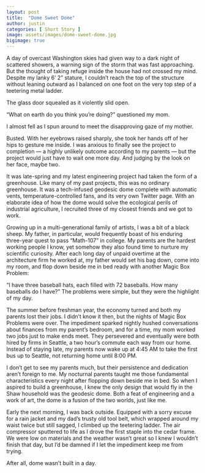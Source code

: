 ```yaml
---
layout: post
title:  "Dome Sweet Dome"
author: justin
categories: [ Short Story ]
image: assets/images/dome-sweet-dome.jpg
bigimage: true
---
```

A day of overcast Washington skies had given way to a dark night of scattered showers, a warning sign of the storm that was fast approaching. But the thought of taking refuge inside the house had not crossed my mind. Despite my lanky 6’ 2” stature, I couldn’t reach the top of the structure without leaning outward as I balanced on one foot on the very top step of a teetering metal ladder.

The glass door squealed as it violently slid open.

“What ​on earth​ do you think you’re doing?” questioned my mom.

I almost fell as I spun around to meet the disapproving gaze of my mother.

Busted. With her eyebrows raised sharply, she took her hands off of her hips to gesture me inside. I was anxious to finally see the project to completion — a highly unlikely outcome according to my parents — but the project would just have to wait one more day. And judging by the look on her face, maybe two.

It was late-spring and my latest engineering project had taken the form of a greenhouse. Like many of my past projects, this was no ordinary greenhouse. It was a tech-infused geodesic dome complete with automatic vents, temperature-controlled fans, and its very own Twitter page. With an elaborate idea of how the dome would solve the ecological perils of industrial agriculture, I recruited three of my closest friends and we got to work.

Growing up in a multi-generational family of artists, I was a bit of a black sheep. My father, in particular, would frequently boast of his enduring three-year quest to pass “Math-107” in college. My parents are the hardest working people I know, yet somehow they also found time to nurture my scientific curiosity. After each long day of unpaid overtime at the architecture firm he worked at, my father would set his bag down, come into my room, and flop down beside me in bed ready with another Magic Box Problem:

“I have three baseball hats, each filled with 72 baseballs. How many baseballs do I have?”​ ​The problems were simple, but they were the highlight of my day.

The summer before freshman year, the economy turned and both my parents lost their jobs. I didn’t know it then, but the nights of Magic Box Problems were over. The impediment sparked nightly hushed conversations about finances from my parent’s bedroom, and for a time, my mom worked two jobs just to make ends meet. They persevered and eventually were both hired by firms in Seattle, a two hour’s commute each way from our home. Instead of staying late, my parents now wake up at 4:45 AM to take the first bus up to Seattle, not returning home until 8:00 PM.

I don’t get to see my parents much, but their persistence and dedication aren’t foreign to me. My nocturnal parents taught me those fundamental characteristics every night after flopping down beside me in bed. So when I aspired to build a greenhouse, I knew the only design that would fly in the Shaw household was the geodesic dome. Both a feat of engineering and a work of art, the dome is a fusion of the two worlds, just like me.

Early the next morning, I was back outside. Equipped with a sorry excuse for a rain jacket and my dad’s trusty old tool belt, which wrapped around my waist twice but still sagged, I climbed up the teetering ladder. The air compressor sputtered to life as I drove the first staple into the cedar frame. We were low on materials and the weather wasn’t great so I knew I wouldn’t finish that day, but I’d be damned if I let the impediment keep me from trying.

After all, dome wasn’t built in a day.